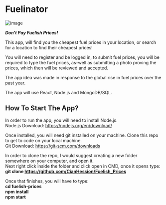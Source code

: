# Fuelinator
![image](https://user-images.githubusercontent.com/61824926/220138518-e1ddd25b-ccad-4a16-8c38-44c6798e7982.png)

<b><i>Don't Pay Fuelish Prices!</i></b>

This app, will find you the cheapest fuel prices in your location, or search for a location to find their cheapest prices!

You will need to register and be logged in, to submit fuel prices, you will be required to type the fuel prices, as-well as submitting a photo proving the prices, which then will be reviewed and accepted.

The app idea was made in response to the global rise in fuel prices over the past year.

The app will use React, Node.js and MongoDB/SQL.

## How To Start The App?
In order to run the app, you will need to install Node.js. <br>
Node.js Download: https://nodejs.org/en/download/

Once installed, you will need git installed on your machine. Clone this repo to get to code on your local machine. <br>
Git Download: https://git-scm.com/downloads

In order to clone the repo, I would suggest creating a new folder somewhere on your computer, and open it.<br>
Next right click inside the folder and click open in CMD, once it opens type:<br>
<b>git clone https://github.com/CianHession/Fuelish_Prices</b>

Once that finishes, you will have to type: <br>
<b> cd fuelish-prices</b><br>
<b> npm install</b><br>
<b> npm start</b>
